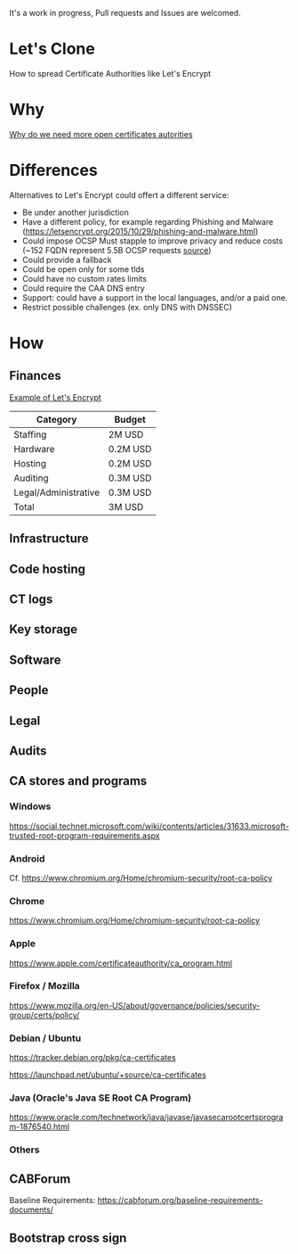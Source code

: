 It's a work in progress, Pull requests and Issues are welcomed.

# Let's Clone

How to spread Certificate Authorities like Let's Encrypt

# Why

[Why do we need more open certificates autorities](/WHY.md)

# Differences

Alternatives to Let's Encrypt could offert a different service:

- Be under another jurisdiction
- Have a different policy, for example regarding Phishing and Malware (https://letsencrypt.org/2015/10/29/phishing-and-malware.html)
- Could impose OCSP Must stapple to improve privacy and reduce costs (~152 FQDN represent 5.5B OCSP requests [source](https://letsencrypt.org/2018/12/31/looking-forward-to-2019.html))
- Could provide a fallback
- Could be open only for some tlds
- Could have no custom rates limits
- Could require the CAA DNS entry
- Support: could have a support in the local languages, and/or a paid one.
- Restrict possible challenges (ex. only DNS with DNSSEC)

# How

## Finances

[Example of Let's Encrypt](/FINANCES.md)

|Category|Budget|
|---|---|
|Staffing|2M USD|
|Hardware|0.2M USD|
|Hosting|0.2M USD|
|Auditing|0.3M USD|
|Legal/Administrative|0.3M USD|
|Total|3M USD|

## Infrastructure
## Code hosting
## CT logs
## Key storage
## Software
## People
## Legal
## Audits
## CA stores and programs

### Windows

https://social.technet.microsoft.com/wiki/contents/articles/31633.microsoft-trusted-root-program-requirements.aspx

### Android

Cf. https://www.chromium.org/Home/chromium-security/root-ca-policy

### Chrome

https://www.chromium.org/Home/chromium-security/root-ca-policy

### Apple

https://www.apple.com/certificateauthority/ca_program.html

### Firefox / Mozilla

https://www.mozilla.org/en-US/about/governance/policies/security-group/certs/policy/

### Debian / Ubuntu

https://tracker.debian.org/pkg/ca-certificates

https://launchpad.net/ubuntu/+source/ca-certificates

### Java (Oracle's Java SE Root CA Program)

https://www.oracle.com/technetwork/java/javase/javasecarootcertsprogram-1876540.html

### Others

## CABForum

Baseline Requirements: https://cabforum.org/baseline-requirements-documents/
## Bootstrap cross sign
